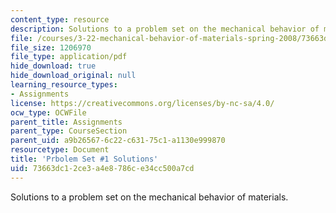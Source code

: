 ```yaml
---
content_type: resource
description: Solutions to a problem set on the mechanical behavior of materials.
file: /courses/3-22-mechanical-behavior-of-materials-spring-2008/73663dc12ce3a4e8786ce34cc500a7cd_sol1.pdf
file_size: 1206970
file_type: application/pdf
hide_download: true
hide_download_original: null
learning_resource_types:
- Assignments
license: https://creativecommons.org/licenses/by-nc-sa/4.0/
ocw_type: OCWFile
parent_title: Assignments
parent_type: CourseSection
parent_uid: a9b26567-6c22-c631-75c1-a1130e999870
resourcetype: Document
title: 'Prbolem Set #1 Solutions'
uid: 73663dc1-2ce3-a4e8-786c-e34cc500a7cd
---
```

Solutions to a problem set on the mechanical behavior of materials.